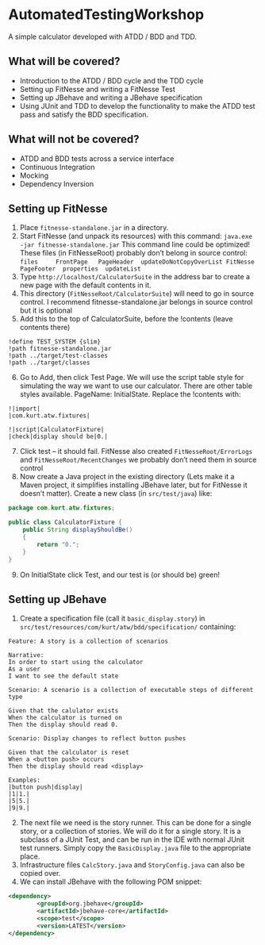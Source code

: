 AutomatedTestingWorkshop
========================

A simple calculator developed with ATDD / BDD and TDD.

## What will be covered? ##

- Introduction to the ATDD / BDD cycle and the TDD cycle
- Setting up FitNesse and writing a FitNesse Test
- Setting up JBehave and writing a JBehave specification
- Using JUnit and TDD to develop the functionality to make the ATDD test pass and satisfy the BDD specification.

## What will not be covered? ##

- ATDD and BDD tests across a service interface
- Continuous Integration
- Mocking
- Dependency Inversion

## Setting up FitNesse ##

1. Place  `fitnesse-standalone.jar` in a directory.
2. Start FitNesse (and unpack its resources) with this command: `java.exe -jar fitnesse-standalone.jar` This command line could be optimized! These files (in FitNesseRoot) probably don’t belong in source control: `files     FrontPage   PageHeader  updateDoNotCopyOverList FitNesse  PageFooter  properties  updateList`
3. Type `http://localhost/CalculatorSuite` in the address bar to create a new page with the default contents in it.
4. This directory (`FitNesseRoot/CalculatorSuite`) will need to go in source control. I recommend fitnesse-standalone.jar belongs in source control but it is optional
5. Add this to the top of CalculatorSuite, before the !contents (leave contents there)
```
!define TEST_SYSTEM {slim}
!path fitnesse-standalone.jar
!path ../target/test-classes
!path ../target/classes
```

6. Go to Add, then click Test Page. We will use the script table style for simulating the way we want to use our calculator. There are other table styles available. PageName: InitialState. Replace the !contents with:
```
!|import|
|com.kurt.atw.fixtures|
```
```
!|script|CalculatorFixture|
|check|display should be|0.|
```

7. Click test – it should fail. FitNesse also created `FitNesseRoot/ErrorLogs` and `FitNesseRoot/RecentChanges` we probably don’t need them in source control
8. Now create a Java project in the existing directory (Lets make it a Maven project, it simplifies installing JBehave later, but for FitNesse it doesn’t matter). Create a new class (in `src/test/java`) like:

```java
package com.kurt.atw.fixtures;

public class CalculatorFixture {
	public String displayShouldBe()
	{
		return "0.";
	}
}
```
9. On InitialState click Test, and our test is (or should be) green!

## Setting up JBehave ##

1. Create a specification file (call it `basic_display.story`) in `src/test/resources/com/kurt/atw/bdd/specification/` containing:

```cucumber
Feature: A story is a collection of scenarios

Narrative:
In order to start using the calculator
As a user
I want to see the default state

Scenario: A scenario is a collection of executable steps of different type

Given that the calulator exists
When the calculator is turned on
Then the display should read 0.

Scenario: Display changes to reflect button pushes

Given that the calculator is reset
When a <button push> occurs
Then the display should read <display>

Examples:
|button push|display|
|1|1.|
|5|5.|
|9|9.|
```
2. The next file we need is the story runner. This can be done for a single story, or a collection of stories. We will do it for a single story. It is a subclass of a JUnit Test, and can be run in the IDE with normal JUnit test runners. Simply copy the `BasicDisplay.java` file to the appropriate place.
3. Infrastructure files `CalcStory.java` and `StoryConfig.java` can also be copied over.
4. We can install JBehave with the following POM snippet:

```xml
<dependency>
  		<groupId>org.jbehave</groupId>
  		<artifactId>jbehave-core</artifactId>
  		<scope>test</scope>
		<version>LATEST</version>
</dependency>
```

